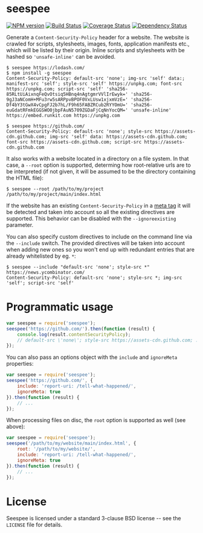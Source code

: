 seespee
=======

[![NPM version](https://badge.fury.io/js/seespee.svg)](http://badge.fury.io/js/seespee)
[![Build Status](https://travis-ci.org/papandreou/seespee.svg?branch=master)](https://travis-ci.org/papandreou/seespee)
[![Coverage Status](https://img.shields.io/coveralls/papandreou/seespee.svg)](https://coveralls.io/r/papandreou/seespee?branch=master)
[![Dependency Status](https://david-dm.org/papandreou/seespee.svg)](https://david-dm.org/papandreou/seespee)

Generate a `Content-Security-Policy` header for a website. The website is crawled
for scripts, stylesheets, images, fonts, application manifests etc., which will
be listed by their origin. Inline scripts and stylesheets with be hashed so
`'unsafe-inline'` can be avoided.


```
$ seespee https://lodash.com/
$ npm install -g seespee
Content-Security-Policy: default-src 'none'; img-src 'self' data:; manifest-src 'self'; style-src 'self' https://unpkg.com; font-src https://unpkg.com; script-src 'self' 'sha256-85RLtUiAixnqFeQvOtsiq5HBnq4nAgtgmrVVlIrEwyk=' 'sha256-9gJ3aNComH+MFu3rw5sARPpvBPOF0VxLUsw1xjxmVzE=' 'sha256-Df4bY3tGwX4vCpgFJ2b7hL/F9h65FABZRCub2RYYOmU=' 'sha256-euGdatRFmkEGGSWO0jbpFAuN5709ZGDaFjCqNnYocQM=' 'unsafe-inline' https://embed.runkit.com https://unpkg.com
```

```
$ seespee https://github.com/
Content-Security-Policy: default-src 'none'; style-src https://assets-cdn.github.com; img-src 'self' data: https://assets-cdn.github.com; font-src https://assets-cdn.github.com; script-src https://assets-cdn.github.com
```

It also works with a website located in a directory on a file system.
In that case, a `--root` option is supported, determing how root-relative
urls are to be interpreted (if not given, it will be assumed to be the
directory containing the HTML file):

```
$ seespee --root /path/to/my/project /path/to/my/project/main/index.html
```

If the website has an existing `Content-Security-Policy` in a
[meta tag](https://www.w3.org/TR/CSP2/#delivery-html-meta-element)
it will be detected and taken into account so all the existing directives
are supported. This behavior can be disabled with the `--ignoreexisting`
parameter.

You can also specify custom directives to include on the command line via
the `--include` switch. The provided directives will be taken into account
when adding new ones so you won't end up with redundant entries that are
already whitelisted by eg. `*`:

```
$ seespee --include "default-src 'none'; style-src *" https://news.ycombinator.com/
Content-Security-Policy: default-src 'none'; style-src *; img-src 'self'; script-src 'self'
```

Programmatic usage
==================

```js
var seespee = require('seespee');
seespee('https://github.com/').then(function (result) {
    console.log(result.contentSecurityPolicy);
    // default-src \'none\'; style-src https://assets-cdn.github.com; ...
});
```

You can also pass an options object with the `include` and `ignoreMeta`
properties:

```js
var seespee = require('seespee');
seespee('https://github.com/', {
    include: 'report-uri: /tell-what-happened/',
    ignoreMeta: true
}).then(function (result) {
    // ...
});
```

When processing files on disc, the `root` option is supported as well
(see above):

```js
var seespee = require('seespee');
seespee('/path/to/my/website/main/index.html', {
    root: '/path/to/my/website/',
    include: 'report-uri: /tell-what-happened/',
    ignoreMeta: true
}).then(function (result) {
    // ...
});
```

License
=======

Seespee is licensed under a standard 3-clause BSD license -- see the
`LICENSE` file for details.
